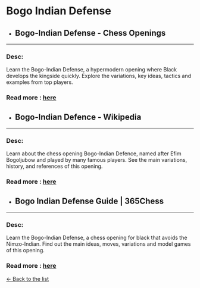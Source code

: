 # Bogo Indian Defense
- ## **Bogo-Indian Defense - Chess Openings** 

---
### Desc: 
 Learn the Bogo-Indian Defense, a hypermodern opening where Black develops the kingside quickly. Explore the variations, key ideas, tactics and examples from top players. 
### Read more : [here](https://www.chess.com/openings/Bogo-Indian-Defense) 
- ## **Bogo-Indian Defence - Wikipedia** 

---
### Desc: 
 Learn about the chess opening Bogo-Indian Defence, named after Efim Bogoljubow and played by many famous players. See the main variations, history, and references of this opening. 
### Read more : [here](https://en.wikipedia.org/wiki/Bogo-Indian_Defence) 
- ## **Bogo Indian Defense Guide | 365Chess** 

---
### Desc: 
 Learn the Bogo-Indian Defense, a chess opening for black that avoids the Nimzo-Indian. Find out the main ideas, moves, variations and model games of this opening. 
### Read more : [here](https://www.365chess.com/chess-openings/Bogo-Indian-Defense) 


[← Back to the list](../chess-openings.md)